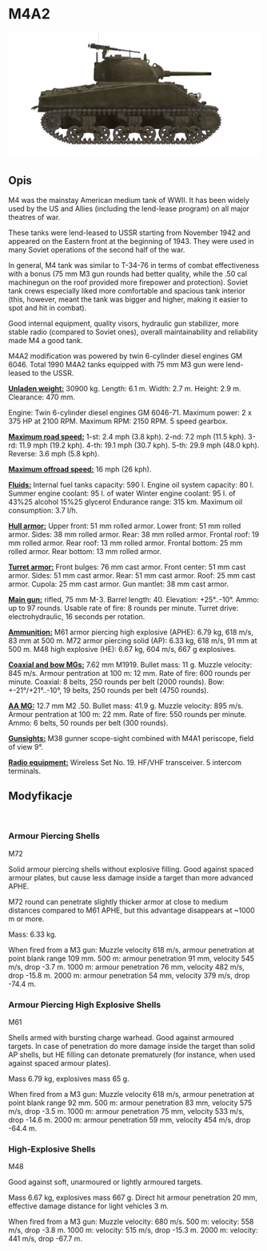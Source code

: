 ﻿# M4A2

![_m4a2](../images/_m4a2.png)

## Opis

M4 was the mainstay American medium tank of WWII. It has been widely used by the US and Allies (including the lend-lease program) on all major theatres of war.

These tanks were lend-leased to USSR starting from November 1942 and appeared on the Eastern front at the beginning of 1943. They were used in many Soviet operations of the second half of the war.

In general, M4 tank was similar to T-34-76 in terms of combat effectiveness with a bonus (75 mm M3 gun rounds had better quality, while the .50 cal machinegun on the roof provided more firepower and protection). Soviet tank crews especially liked more comfortable and spacious tank interior (this, however, meant the tank was bigger and higher, making it easier to spot and hit in combat).

Good internal equipment, quality visors, hydraulic gun stabilizer, more stable radio (compared to Soviet ones), overall maintainability and reliability made M4 a good tank.

M4A2 modification was powered by twin 6-cylinder diesel engines GM 6046. Total 1990 M4A2 tanks equipped with 75 mm M3 gun were lend-leased to the USSR.

<b><u>Unladen weight:</u></b> 30900 kg.
Length: 6.1 m.
Width: 2.7 m.
Height: 2.9 m.
Clearance: 470 mm.

Engine: Twin 6-cylinder diesel engines GM 6046-71.
Maximum power: 2 x 375 HP at 2100 RPM.
Maximum RPM: 2150 RPM.
5 speed gearbox.

<b><u>Maximum road speed:</u></b>
1-st: 2.4 mph (3.8 kph).
2-nd: 7.2 mph (11.5 kph).
3-rd: 11.9 mph (19.2 kph).
4-th: 19.1 mph (30.7 kph).
5-th: 29.9 mph (48.0 kph).
Reverse: 3.6 mph (5.8 kph).

<b><u>Maximum offroad speed:</u></b> 16 mph (26 kph).

<b><u>Fluids:</u></b>
Internal fuel tanks capacity: 590 l.
Engine oil system capacity: 80 l.
Summer engine coolant: 95 l. of water
Winter engine coolant: 95 l. of 43%25 alcohol 15%25 glycerol
Endurance range: 315 km.
Maximum oil consumption: 3.7 l/h.

<b><u>Hull armor:</u></b>
Upper front: 51 mm rolled armor.
Lower front: 51 mm rolled armor.
Sides: 38 mm rolled armor.
Rear: 38 mm rolled armor.
Frontal roof: 19 mm rolled armor.
Rear roof: 13 mm rolled armor.
Frontal bottom: 25 mm rolled armor.
Rear bottom: 13 mm rolled armor.

<b><u>Turret armor:</u></b>
Front bulges: 76 mm cast armor.
Front center: 51 mm cast armor.
Sides: 51 mm cast armor.
Rear: 51 mm cast armor.
Roof: 25 mm cast armor.
Cupola: 25 mm cast armor.
Gun mantlet: 38 mm cast armor.

<b><u>Main gun:</u></b> rifled, 75 mm M-3.
Barrel length: 40.
Elevation: +25°..-10°.
Ammo: up to 97 rounds.
Usable rate of fire: 8 rounds per minute.
Turret drive: electrohydraulic, 16 seconds per rotation.

<b><u>Ammunition:</u></b>
M61 armor piercing high explosive (APHE): 6.79 kg, 618 m/s, 83 mm at 500 m.
M72 armor piercing solid (AP): 6.33 kg, 618 m/s, 91 mm at 500 m.
M48 high explosive (HE): 6.67 kg, 604 m/s, 667 g explosives.

<b><u>Coaxial and bow MGs:</u></b> 7.62 mm M1919.
Bullet mass: 11 g.
Muzzle velocity: 845 m/s.
Armour pentration at 100 m: 12 mm.
Rate of fire: 600 rounds per minute.
Coaxial: 8 belts, 250 rounds per belt (2000 rounds).
Bow: +-21°/+21°..-10°, 19 belts, 250 rounds per belt (4750 rounds).

<b><u>AA MG:</u></b> 12.7 mm M2 .50.
Bullet mass: 41.9 g.
Muzzle velocity: 895 m/s.
Armour pentration at 100 m: 22 mm.
Rate of fire: 550 rounds per minute.
Ammo: 6 belts, 50 rounds per belt (300 rounds).

<b><u>Gunsights:</u></b>
M38 gunner scope-sight combined with М4А1 periscope, field of view 9°.

<b><u>Radio equipment:</u></b>
Wireless Set No. 19. HF/VHF transceiver.
5 intercom terminals.


## Modyfikacje
﻿

### Armour Piercing Shells

M72

Solid armour piercing shells without explosive filling. Good against spaced armour plates, but cause less damage inside a target than more advanced APHE.

M72 round can penetrate slightly thicker armor at close to medium distances compared to M61 APHE, but this advantage disappears at ~1000 m or more.

Mass: 6.33 kg.

When fired from a M3 gun:
Muzzle velocity 618 m/s, armour penetration at point blank range 109 mm.
500 m: armour penetration 91 mm, velocity 545 m/s, drop -3.7 m.
1000 m: armour penetration 76 mm, velocity 482 m/s, drop -15.8 m.
2000 m: armour penetration 54 mm, velocity 379 m/s, drop -74.4 m.﻿

### Armour Piercing High Explosive Shells

M61

Shells armed with bursting charge warhead.
Good against armoured targets. In case of penetration do more damage inside the target than solid AP shells, but HE filling can detonate prematurely (for instance, when used against spaced armour plates).

Mass 6.79 kg, explosives mass 65 g.

When fired from a M3 gun:
Muzzle velocity 618 m/s, armour penetration at point blank range 92 mm.
500 m: armour penetration 83 mm, velocity 575 m/s, drop -3.5 m.
1000 m: armour penetration 75 mm, velocity 533 m/s, drop -14.6 m.
2000 m: armour penetration 59 mm, velocity 454 m/s, drop -64.4 m.
﻿

### High-Explosive Shells

M48

Good against soft, unarmoured or lightly armoured targets.

Mass 6.67 kg, explosives mass 667 g.
Direct hit armour penetration 20 mm, effective damage distance for light vehicles 3 m.

When fired from a M3 gun:
Muzzle velocity: 680 m/s.
500 m: velocity: 558 m/s, drop -3.8 m.
1000 m: velocity: 515 m/s, drop -15.3 m.
2000 m: velocity: 441 m/s, drop -67.7 m.
